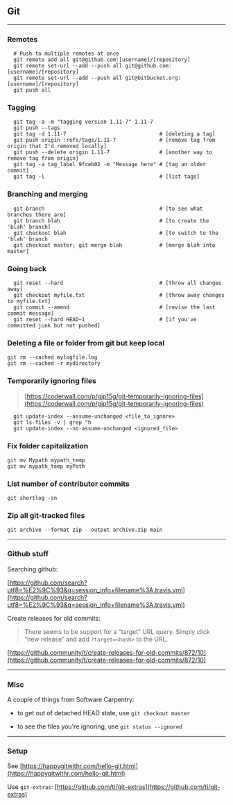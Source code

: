 ## Git

------------------------------

### Remotes

```shell
  # Push to multiple remotes at once
  git remote add all git@github.com:[username]/[repository]
  git remote set-url --add --push all git@github.com:[username]/[repository]
  git remote set-url --add --push all git@bitbucket.org:[username]/[repository]
  git push all
```

### Tagging

```shell
  git tag -a -m "tagging version 1.11-7" 1.11-7
  git push --tags
  git tag -d 1.11-7                              # [deleting a tag]
  git push origin :refs/tags/1.11-7              # [remove tag from origin that I'd removed locally]
  git push --delete origin 1.11-7                # [another way to remove tag from origin]
  git tag -a tag_label 9fceb02 -m "Message here" # [tag an older commit]
  git tag -l                                     # [list tags]
```

### Branching and merging

```shell
  git branch                                     # [to see what branches there are]
  git branch blah                                # [to create the 'blah' branch]
  git checkout blah                              # [to switch to the 'blah' branch
  git checkout master; git merge blah            # [merge blah into master]
```

### Going back

```shell
  git reset --hard                               # [throw all changes away]
  git checkout myfile.txt                        # [throw away changes to myfile.txt]
  git commit --amend                             # [revise the last commit message]
  git reset --hard HEAD~1                        # [if you've committed junk but not pushed]
```

### Deleting a file or folder from git but keep local

```shell
git rm --cached mylogfile.log
git rm --cached -r mydirectory
```

### Temporarily ignoring files

> [https://coderwall.com/p/gjp15g/git-temporarily-ignoring-files](https://coderwall.com/p/gjp15g/git-temporarily-ignoring-files)

```shell
  git update-index --assume-unchanged <file_to_ignore>
  git ls-files -v | grep ^h
  git update-index --no-assume-unchanged <ignored_file>
```

### Fix folder capitalization

```shell
git mv Mypath mypath_temp
git mv mypath_temp myPath
```

### List number of contributor commits

```shell
git shortlog -sn
```

### Zip all git-tracked files

```shell
git archive --format zip --output archive.zip main
```

------------------------------

### Github stuff

Searching github:

   [https://github.com/search?utf8=%E2%9C%93&q=session_info+filename%3A.travis.yml](https://github.com/search?utf8=%E2%9C%93&q=session_info+filename%3A.travis.yml)

Create releases for old commits:

> There seems to be support for a “target” URL query. Simply click “new release” and add `?target=<hash>` to the URL.

   [https://github.community/t/create-releases-for-old-commits/872/10](https://github.community/t/create-releases-for-old-commits/872/10)

------------------------------

### Misc

A couple of things from Software Carpentry:

- to get out of detached HEAD state, use `git checkout master`

- to see the files you're ignoring, use `git status --ignored`

------------------------------

### Setup

See [https://happygitwithr.com/hello-git.html](https://happygitwithr.com/hello-git.html)

Use `git-extras`: [https://github.com/tj/git-extras](https://github.com/tj/git-extras)
